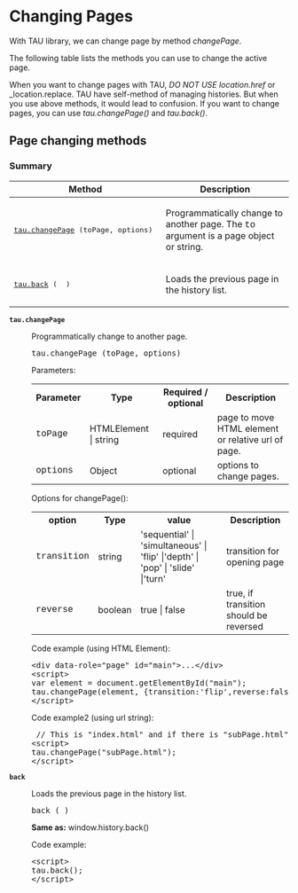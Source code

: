 # Changing Pages
With TAU library, we can change page by method *changePage*.

The following table lists the methods you can use to change the active page.

When you want to change pages with TAU, *DO NOT USE* _location.href_ or
 _location.replace. TAU have self-method of managing histories. But when you
 use above methods, it would lead to confusion. If you want to change pages,
 you can use _tau.changePage()_ and _tau.back()_.
 ## Page changing methods
 ### Summary
<table class="informaltable">
<thead>
<tr>
<th>Method</th>
<th>Description</th>
</tr>
</thead>
<tbody>


<tr>
<td>
<pre class="intable prettyprint"><a href="#method-changePage">tau.changePage</a> (toPage, options) </pre>
</td>
<td><p>Programmatically change to another page. The <span style="font-family: Courier New,Courier,monospace">to</span> argument is a page object or string.</p></td>
</tr>



<tr>
<td>
<pre class="intable prettyprint"><a href="#method-back">tau.back</a> (  ) </pre>
</td>
<td><p>Loads the previous page in the history list.</p></td>
</tr>
</tbody>
</table>

<dt class="method" id="addidp28072"><code><b><span class="methodName"
id="method-changePage">tau.changePage</span></b></code></dt>
<dd>
<div class="brief">
<p>Programmatically change to another page.</p>
</div>
<div class="synopsis">
<pre class="signature prettyprint">tau.changePage (toPage, options) </pre>
</div>

<div class="description">
<p>

</p>
</div>

<div class="parameters">
<p><span class="param">Parameters:</span></p>
<table>
<tbody>
<tr>
<th>Parameter</th>
<th>Type</th>
<th>Required / optional</th>
<th>Description</th>
</tr>


<tr>
<td><span style="font-family: Courier New,Courier,monospace">toPage</span></td>
<td>HTMLElement | string</td>
<td>required</td>
<td>page to move <br>HTML element or relative url of page.</td>
</tr>

<tr>
<td><span style="font-family: Courier New,Courier,monospace">options</span></td>
<td>Object</td>
<td>optional</td>
<td>options to change pages.</td>
</tr>
</tbody>
</table></div>

<div class="parameters">
<p><span class="param">Options for changePage():</span></p>
<table>
<tbody>
<tr>
<th>option</th>
<th>Type</th>
<th>value</th>
<th>Description</th>
</tr>


<tr>
<td><span style="font-family: Courier New,Courier,monospace">transition</span></td>
<td>string</td>
<td>'sequential' | 'simultaneous' | 'flip' |'depth' | 'pop' | 'slide' |'turn'</td>
<td>transition for opening page</td>
</tr>

<tr>
<td><span style="font-family: Courier New,Courier,monospace">reverse</span></td>
<td>boolean</td>
<td>true | false</td>
<td>true, if transition should be reversed</td>
</tr>
</tbody>
</table></div>

<div class="example">
<span class="example"><p>Code
example (using HTML Element):</p><p></p></span>
<pre name="code" class="examplecode
prettyprint">
&lt;div data-role=&quot;page&quot; id=&quot;main&quot;&gt;...&lt;/div&gt;
&lt;script&gt;
var element = document.getElementById("main");
tau.changePage(element, {transition:'flip',reverse:false});
&lt;/script&gt;
</pre>
</div>

<div class="example">
<span class="example"><p>Code
example2 (using url string):</p><p></p></span>
<pre name="code" class="examplecode
prettyprint">
 // This is "index.html" and if there is "subPage.html" in same directory.
&lt;script&gt;
tau.changePage("subPage.html");
&lt;/script&gt;
</pre>
</div>


</dd>


<dt class="method" id="addidp28072"><code><b><span class="methodName"
id="method-back">back</span></b></code></dt>
<dd>
<div class="brief">
<p>Loads the previous page in the history list.</p>
</div>
<div class="synopsis">
<pre class="signature prettyprint">back ( ) </pre>
</div>

<div class="description">
<p>
<b>Same as:</b> window.history.back()
</p>
</div>



<div class="example">
<span class="example"><p>Code
example:</p><p></p></span>
<pre name="code" class="examplecode
prettyprint">
&lt;script&gt;
tau.back();
&lt;/script&gt;
</pre>
</div>


</dd>